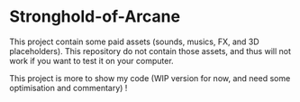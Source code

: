 # Stronghold-of-Arcane
 
This project contain some paid assets (sounds, musics, FX, and 3D placeholders). This repository do not contain those assets, and thus will not work if you want to test it on your computer.

This project is more to show my code (WIP version for now, and need some optimisation and commentary) !
